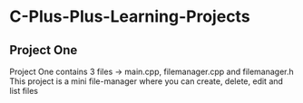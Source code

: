 ﻿# C-Plus-Plus-Learning-Projects
 
## Project One
Project One contains 3 files -> main.cpp, filemanager.cpp and filemanager.h
This project is a mini file-manager where you can create, delete, edit and list files






